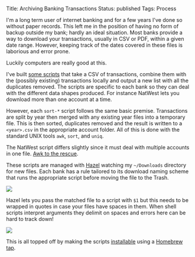 Title: Archiving Banking Transactions
Status: published
Tags: Process

I'm a long term user of internet banking and for a few years I've done so without paper records. This left me in the position of having no form of backup outside my bank; hardly an ideal situation. Most banks provide a way to download your transactions, usually in CSV or PDF, within a given date range. However, keeping track of the dates covered in these files is laborious and error prone.

Luckily computers are really good at this.

I've built [some scripts](https://github.com/ghickman/banking-tools "Banking Tools") that take a CSV of transactions, combine them with the (possibly existing) transactions locally and output a new list with all the duplicates removed. The scripts are specific to each bank so they can deal with the different data shapes produced. For instance NatWest lets you download more than one account at a time.

However, each `sort-*` script follows the same basic premise. Transactions are split by year then merged with any existing year files into a temporary file. This is then sorted, duplicates removed and the result is written to a `<year>.csv` in the appropriate account folder. All of this is done with the standard UNIX tools `awk`, `sort`, and `uniq`.

The NatWest script differs slightly since it must deal with multiple accounts in one file. [Awk to the rescue](https://github.com/ghickman/banking-tools/blob/448df2105c458a81d864fa59b43f5310a7bec989/natwest/sort-natwest#L26).

These scripts are managed with [Hazel](https://www.noodlesoft.com/hazel.php) watching my `~/Downloads` directory for new files. Each bank has a rule tailored to its download naming scheme that runs the appropriate script before moving the file to the Trash.

![](/images/banking-downloads-rule.png)

Hazel lets you pass the matched file to a script with `$1` but this needs to be wrapped in quotes in case your files have spaces in them. When shell scripts interpret arguments they delimit on spaces and errors here can be hard to track down!

![](/images/banking-downloads-rule-script.png)

This is all topped off by making the scripts [installable](https://github.com/ghickman/banking-tools#install) using a [Homebrew tap](https://github.com/ghickman/banking-tools/blob/master/banking-tools.rb).
